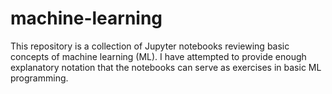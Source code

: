 # machine-learning
This repository is a collection of Jupyter notebooks reviewing basic concepts of machine learning (ML).
I have attempted to provide enough explanatory notation that the notebooks can serve as exercises in basic ML programming.
